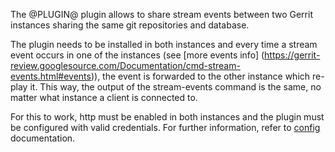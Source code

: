 The @PLUGIN@ plugin allows to share stream events between two Gerrit instances
sharing the same git repositories and database.

The plugin needs to be installed in both instances and every time a stream event occurs in
one of the instances (see [more events info]
(https://gerrit-review.googlesource.com/Documentation/cmd-stream-events.html#events)),
the event is forwarded to the other instance which re-play it. This way, the output
of the stream-events command is the same, no matter what instance a client is
connected to.

For this to work, http must be enabled in both instances and the plugin
must be configured with valid credentials. For further information, refer to
[config](config.html) documentation.
